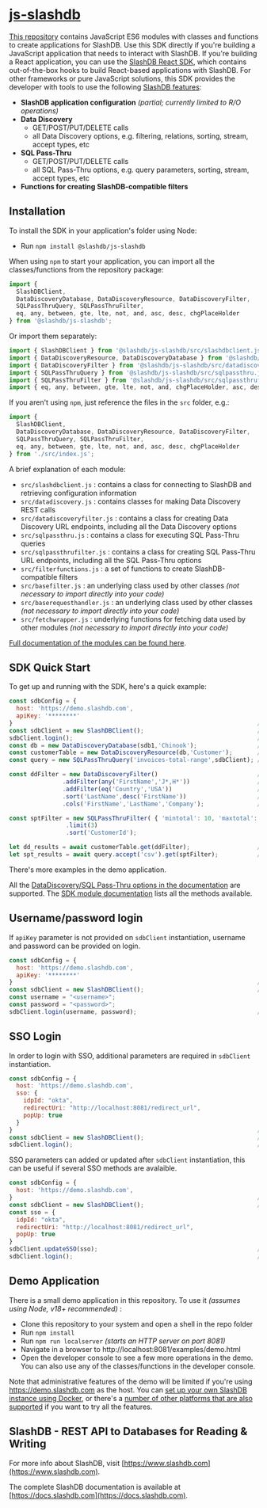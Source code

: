 # [js-slashdb](https://github.com/SlashDB/js-slashdb)
[This repository](https://github.com/SlashDB/js-slashdb) contains JavaScript ES6 modules with classes and functions to create applications for SlashDB.  Use this SDK directly if you're building a JavaScript application that needs to interact with SlashDB.  If you're building a React application, you can use the [SlashDB React SDK](https://github.com/SlashDB/react-slashdb), which contains out-of-the-box hooks to build React-based applications with SlashDB.  For other frameworks or pure JavaScript solutions, this SDK provides the developer with tools to use the following [SlashDB features](https://www.slashdb.com/how-it-works/):

* **SlashDB application configuration** _(partial; currently limited to R/O operations)_
* **Data Discovery**
     * GET/POST/PUT/DELETE calls
     * all Data Discovery options, e.g. filtering, relations, sorting, stream, accept types, etc
* **SQL Pass-Thru**
     * GET/POST/PUT/DELETE calls
     * all SQL Pass-Thru options, e.g. query parameters, sorting, stream, accept types, etc
 * **Functions for creating SlashDB-compatible filters**


## Installation
To install the SDK in your application's folder using Node:
* Run `npm install @slashdb/js-slashdb`

When using `npm` to start your application, you can import all the classes/functions from the repository package:  

```js
import { 
  SlashDBClient, 
  DataDiscoveryDatabase, DataDiscoveryResource, DataDiscoveryFilter, 
  SQLPassThruQuery, SQLPassThruFilter, 
  eq, any, between, gte, lte, not, and, asc, desc, chgPlaceHolder
} from '@slashdb/js-slashdb';
```

Or import them separately:
```js
import { SlashDBClient } from '@slashdb/js-slashdb/src/slashdbclient.js';
import { DataDiscoveryResource, DataDiscoveryDatabase } from '@slashdb/js-slashdb/src/datadiscovery.js';
import { DataDiscoveryFilter } from '@slashdb/js-slashdb/src/datadiscoveryfilter.js';
import { SQLPassThruQuery } from '@slashdb/js-slashdb/src/sqlpassthru.js';
import { SQLPassThruFilter } from '@slashdb/js-slashdb/src/sqlpassthrufilter.js';
import { eq, any, between, gte, lte, not, and, chgPlaceHolder, asc, desc } from '@slashdb/js-slashdb/src/filterfunctions.js';
```

If you aren't using `npm`, just reference the files in the `src` folder, e.g.:  

```js
import { 
  SlashDBClient, 
  DataDiscoveryDatabase, DataDiscoveryResource, DataDiscoveryFilter, 
  SQLPassThruQuery, SQLPassThruFilter, 
  eq, any, between, gte, lte, not, and, asc, desc, chgPlaceHolder 
} from './src/index.js';
```

A brief explanation of each module:

* `src/slashdbclient.js` : contains a class for connecting to SlashDB and retrieving configuration information
* `src/datadiscovery.js` : contains classes for making Data Discovery REST calls
* `src/datadiscoveryfilter.js` : contains a class for creating Data Discovery URL endpoints, including all the Data Discovery options
* `src/sqlpassthru.js` : contains a class for executing SQL Pass-Thru queries
* `src/sqlpassthrufilter.js` : contains a class for creating SQL Pass-Thru URL endpoints, including all the SQL Pass-Thru options
* `src/filterfunctions.js` : a set of functions to create SlashDB-compatible filters
* `src/basefilter.js` : an underlying class used by other classes _(not necessary to import directly into your code)_
* `src/baserequesthandler.js` : an underlying class used by other classes _(not necessary to import directly into your code)_
* `src/fetchwrapper.js` : underlying functions for fetching data used by other modules _(not necessary to import directly into your code)_

[Full documentation of the modules can be found here](https://slashdb.github.io/js-slashdb/docs).


## SDK Quick Start
To get up and running with the SDK, here's a quick example:

```js
const sdbConfig = {
  host: 'https://demo.slashdb.com',
  apiKey: '********'
}                                                                     // configuration object to initialize the SlashDB client
const sdbClient = new SlashDBClient();                                // create a SlashDB client to connect to a SlashDB instance
sdbClient.login();                                                    // login to host SlashDB server
const db = new DataDiscoveryDatabase(sdb1,'Chinook');                 // access the Chinook Database that is on the SlashDB instance
const customerTable = new DataDiscoveryResource(db,'Customer');       // access the Customer table in the Chinook database
const query = new SQLPassThruQuery('invoices-total-range',sdbClient); // access the invoices-total-range query that is on the SlashDB instance

const ddFilter = new DataDiscoveryFilter()                            // create a filter for Data Discovery operations
               .addFilter(any('FirstName','J*,H*'))                   // filter by column FirstName, starting with 'J' or 'H'
               .addFilter(eq('Country','USA'))                        // filter by column Country, matches 'USA'
               .sort('LastName',desc('FirstName'))                    // sort results by columns LastName, descending FirstName
               .cols('FirstName','LastName','Company');               // only return columns FirstName, LastName, Company

const sptFilter = new SQLPassThruFilter( { 'mintotal': 10, 'maxtotal': 20 } )   // create a filter for SQL Pass-Thru with these query parameters set
                .limit(3)                                                       // return only the first 3 results
                .sort('CustomerId');                                            // sort results by column CustomerId

let dd_results = await customerTable.get(ddFilter);                   // get the data from Customer table with the Data Discovery filter options applied (returns JSON)
let spt_results = await query.accept('csv').get(sptFilter);           // execute the invoices-total-range query with the SQL Pass-Thru filter options applied (returns CSV)
```

There's more examples in the demo application.

All the [DataDiscovery/SQL Pass-Thru options in the documentation](https://docs.slashdb.com/user-guide/using-slashdb/) are supported.  The [SDK module documentation](https://slashdb.github.io/js-slashdb/docs) lists all the methods available.

## Username/password login

If `apiKey` parameter is not provided on `sdbClient` instantiation, username and password can be provided on login.

```js
const sdbConfig = {
  host: 'https://demo.slashdb.com',
  apiKey: '********'
}                                                                     // configuration object to initialize the SlashDB client
const sdbClient = new SlashDBClient();                                // create a SlashDB client to connect to a SlashDB instance
const username = "<username>";
const password = "<password>";
sdbClient.login(username, password);                                  // login to host SlashDB server
```

## SSO Login

In order to login with SSO, additional parameters are required in  `sdbClient` instantiation.

```js
const sdbConfig = {
  host: 'https://demo.slashdb.com',
  sso: {
    idpId: "okta",
    redirectUri: "http://localhost:8081/redirect_url",
    popUp: true
  }
}                                                                     // configuration object to initialize the SlashDB client
const sdbClient = new SlashDBClient();                                // create a SlashDB client to connect to a SlashDB instance
sdbClient.login();                                                    // login to host SlashDB server
```

SSO parameters can added or updated after `sdbClient` instantiation, this can be useful if several SSO methods are avalaible.

```js
const sdbConfig = {
  host: 'https://demo.slashdb.com',
}                                                                     // configuration object to initialize the SlashDB client
const sdbClient = new SlashDBClient();                                // create a SlashDB client to connect to a SlashDB instance
const sso = {
  idpId: "okta",
  redirectUri: "http://localhost:8081/redirect_url",
  popUp: true
}
sdbClient.updateSSO(sso);                                             // Updates SSO settings.
sdbClient.login();                                                    // login to host SlashDB server
```

## Demo Application

There is a small demo application in this repository.  To use it _(assumes using Node, v18+ recommended)_ :
* Clone this repository to your system and open a shell in the repo folder 
* Run `npm install`
* Run `npm run localserver` _(starts an HTTP server on port 8081)_
* Navigate in a browser to http://localhost:8081/examples/demo.html
* Open the developer console to see a few more operations in the demo.  You can also use any of the classes/functions in the developer console.

Note that administrative features of the demo will be limited if you're using https://demo.slashdb.com as the host.  You can [set up your own SlashDB instance using Docker](https://docs.slashdb.com/user-guide/getting-slashdb/docker/), or there's a [number of other platforms that are also supported](https://docs.slashdb.com/user-guide/getting-slashdb/) if you want to try all the features.

## SlashDB - REST API to Databases for Reading & Writing

For more info about SlashDB, visit [https://www.slashdb.com](https://www.slashdb.com). 

The complete SlashDB documentation is available at [https://docs.slashdb.com](https://docs.slashdb.com).


